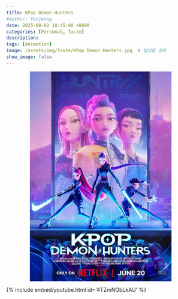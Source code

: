 ```yaml
---
title: KPop Demon Hunters
#author: Yoojeong
date: 2025-08-02 10:45:00 +0800
categories: [Personal, Taste]
description: 
tags: [Animation]
image: /assets/img/Taste/KPop Demon Hunters.jpg  # 썸네일 경로
show_image: false
---
```


<img src="/assets/img/Taste/KPop Demon Hunters.jpg" 
     alt="img" 
     style="width:75%; display:block; margin:auto;">

{% include embed/youtube.html id='4TZmNObLkAU' %}